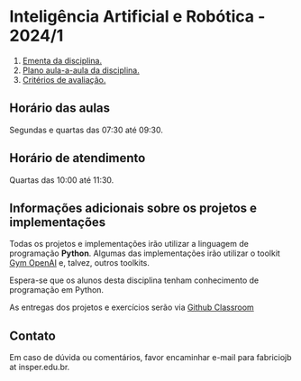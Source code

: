 # Inteligência Artificial e Robótica - 2024/1

1. [Ementa da disciplina.](ementa.md)
2. [Plano aula-a-aula da disciplina.](plano_de_aulas.md)
3. [Critérios de avaliação.](avaliacao.md)

## Horário das aulas

Segundas e quartas das 07:30 até 09:30.

## Horário de atendimento

Quartas das 10:00 até 11:30. 

## Informações adicionais sobre os projetos e implementações

Todas os projetos e implementações irão utilizar a linguagem de programação **Python**. 
Algumas das implementações irão utilizar o toolkit [Gym OpenAI](https://gym.openai.com/) e, talvez, outros toolkits.

Espera-se que os alunos desta disciplina tenham conhecimento de programação em Python. 

As entregas dos projetos e exercícios serão via [Github Classroom](https://classroom.github.com/classrooms/66448216-insper-classroom-ai-2024)

## Contato

Em caso de dúvida ou comentários, favor encaminhar e-mail para fabriciojb at insper.edu.br. 
